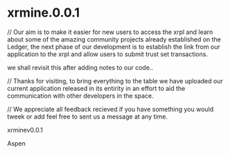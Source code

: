 # xrmine.0.0.1

// Our aim is to make it easier for new users to access the xrpl and learn about some of the amazing community projects already established on the Ledger,
the next phase of our development is to establish the link from our application to the xrpl and allow users to submit trust set transactions.

we shall revisit this after adding notes to our code..

// Thanks for visiting, to bring everything to the table we have uploaded our current application released 
in its entirity in an effort to aid the communication with other developers in the space.

// We appreciate all feedback recieved if you have something you would tweek or add feel free to sent us a message at any time.

xrminev0.0.1

Aspen
